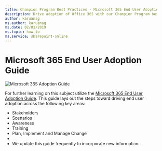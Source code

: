 ```yaml
---
title: Champion Program Best Practices - Microsoft 365 End User Adoption Guide
description: Drive adoption of Office 365 with our Champion Program best practices
author: karuanag
ms.author: karuanag
ms.date: 02/01/2019
ms.topic: how-to
ms.service: sharepoint-online
---
```


# Microsoft 365 End User Adoption Guide

![Microsoft 365 Adoption Guide](media/m365euguide.png)

For further learning on this subject utilize the [Microsoft 365 End User Adoption Guide](https://aka.ms/adoptionguide). This guide lays out the steps toward driving end user adoption across the following key areas:

- Stakeholders
- Scenarios
- Awareness
- Training 
- Plan, Implement and Manage Change
- 
- We update this guide frequently to incorporate new information.